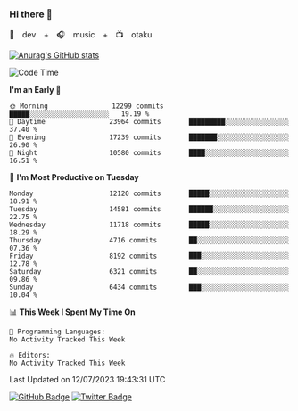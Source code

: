 ### Hi there 👋

🚀　dev　+　🎧　music　+　📺　otaku


[![Anurag's GitHub stats](https://github-readme-stats.vercel.app/api?username=koheitasaka&count_private=true&show_icons=true&theme=monokai)](https://github.com/koheitasaka/github-readme-stats)

<!--START_SECTION:waka-->
![Code Time](http://img.shields.io/badge/Code%20Time-1%2C161%20hrs%2023%20mins-blue)

**I'm an Early 🐤** 

```text
🌞 Morning                12299 commits       █████░░░░░░░░░░░░░░░░░░░░   19.19 % 
🌆 Daytime                23964 commits       █████████░░░░░░░░░░░░░░░░   37.40 % 
🌃 Evening                17239 commits       ███████░░░░░░░░░░░░░░░░░░   26.90 % 
🌙 Night                  10580 commits       ████░░░░░░░░░░░░░░░░░░░░░   16.51 % 
```
📅 **I'm Most Productive on Tuesday** 

```text
Monday                   12120 commits       █████░░░░░░░░░░░░░░░░░░░░   18.91 % 
Tuesday                  14581 commits       ██████░░░░░░░░░░░░░░░░░░░   22.75 % 
Wednesday                11718 commits       █████░░░░░░░░░░░░░░░░░░░░   18.29 % 
Thursday                 4716 commits        ██░░░░░░░░░░░░░░░░░░░░░░░   07.36 % 
Friday                   8192 commits        ███░░░░░░░░░░░░░░░░░░░░░░   12.78 % 
Saturday                 6321 commits        ██░░░░░░░░░░░░░░░░░░░░░░░   09.86 % 
Sunday                   6434 commits        ███░░░░░░░░░░░░░░░░░░░░░░   10.04 % 
```


📊 **This Week I Spent My Time On** 

```text
💬 Programming Languages: 
No Activity Tracked This Week

🔥 Editors: 
No Activity Tracked This Week
```


 Last Updated on 12/07/2023 19:43:31 UTC
<!--END_SECTION:waka-->

[![GitHub Badge](https://img.shields.io/badge/GitHub-100000?style=for-the-badge&logo=github&logoColor=white)](https://github.com/koheitasaka)
[![Twitter Badge](https://img.shields.io/badge/Twitter-1DA1F2?style=for-the-badge&logo=twitter&logoColor=white)](https://twitter.com/sleep_asleep_)
